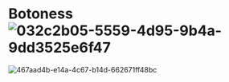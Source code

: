 # Botoness![032c2b05-5559-4d95-9b4a-9dd3525e6f47](https://github.com/Natanihel14/Botoness/assets/93891295/86a69806-b2a0-4212-9f30-72ea074d1739)
![467aad4b-e14a-4c67-b14d-662671ff48bc](https://github.com/Natanihel14/Botoness/assets/93891295/8f30e5f8-e902-4c98-9950-bb873280bf21)
